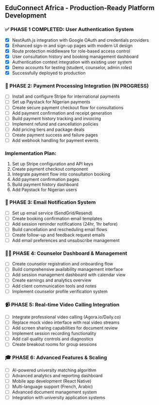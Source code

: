 ## EduConnect Africa - Production-Ready Platform Development

### ✅ PHASE 1 COMPLETED: User Authentication System
- [x] NextAuth.js integration with Google OAuth and credentials providers
- [x] Enhanced sign-in and sign-up pages with modern UI design
- [x] Route protection middleware for role-based access control
- [x] User consultation history and booking management dashboard
- [x] Authentication context integration with existing user system
- [x] Demo accounts for testing (student, counselor, admin roles)
- [x] Successfully deployed to production

### 🎯 PHASE 2: Payment Processing Integration (IN PROGRESS)
- [ ] Install and configure Stripe for international payments
- [ ] Set up Paystack for Nigerian payments
- [ ] Create secure payment checkout flow for consultations
- [ ] Add payment confirmation and receipt generation
- [ ] Build payment history tracking and invoicing
- [ ] Implement refund and cancellation policies
- [ ] Add pricing tiers and package deals
- [ ] Create payment success and failure pages
- [ ] Add webhook handling for payment events

### Implementation Plan:
1. Set up Stripe configuration and API keys
2. Create payment checkout component
3. Integrate payment flow into consultation booking
4. Add payment confirmation pages
5. Build payment history dashboard
6. Add Paystack for Nigerian users

### 📧 PHASE 3: Email Notification System
- [ ] Set up email service (SendGrid/Resend)
- [ ] Create booking confirmation email templates
- [ ] Add session reminder notifications (24hr, 1hr before)
- [ ] Build cancellation and rescheduling email flows
- [ ] Create follow-up and feedback request emails
- [ ] Add email preferences and unsubscribe management

### 👨‍🏫 PHASE 4: Counselor Dashboard & Management
- [ ] Create counselor registration and onboarding flow
- [ ] Build comprehensive availability management interface
- [ ] Add session management dashboard with calendar view
- [ ] Create earnings and analytics overview
- [ ] Add client communication tools and notes
- [ ] Implement counselor profile verification system

### 📹 PHASE 5: Real-time Video Calling Integration
- [ ] Integrate professional video calling (Agora.io/Daily.co)
- [ ] Replace mock video interface with real video streams
- [ ] Add screen sharing capabilities for document review
- [ ] Implement session recording functionality
- [ ] Add call quality controls and diagnostics
- [ ] Create breakout rooms for group sessions

### 🎓 PHASE 6: Advanced Features & Scaling
- [ ] AI-powered university matching algorithm
- [ ] Advanced analytics and reporting dashboard
- [ ] Mobile app development (React Native)
- [ ] Multi-language support (French, Arabic)
- [ ] Advanced document management system
- [ ] Integration with university application systems
